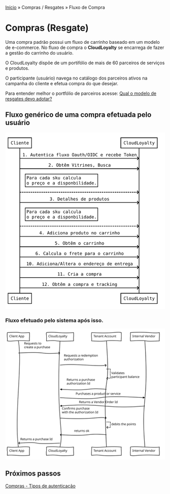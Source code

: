 [Início](/readme.md) &raquo; Compras / Resgates &raquo; Fluxo de Compra

# Compras (Resgate)

Uma compra padrão possui um fluxo de carrinho baseado em um modelo de e-commerce.
No fluxo de compra o **CloudLoyalty** se encarrega de fazer a gestão do carrinho do usuário.

O CloudLoyalty dispõe de um portifólio de mais de 60 parceiros de serviços e produtos.

O participante (usuário) navega no catálogo dos parceiros ativos na campanha do cliente e efetua compra do que desejar.

Para entender melhor o portfólio de parceiros acesse:
[Qual o modelo de resgates devo adotar?](/purchase/readme.md)

## Fluxo genérico de uma compra efetuada pelo usuário

![Simple Purchase Flow](/images/purchase-simple.svg)

### Fluxo efetuado pelo sistema após isso.

![Internal Purchase Flow](/images/purchase-internal-diagram.svg)

## Próximos passos

[Compras - Tipos de autenticação](/purchase/auth.md)
